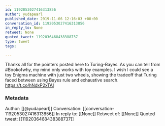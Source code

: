 ```yaml
---
id: 1192053027416313856
author: yudapearl
published_date: 2019-11-06 12:16:03 +00:00
conversation_id: 1192053027416313856
in_reply_to: None
retweet: None
quoted_tweet: 1192036468438388737
type: tweet
tags:

---
```


Thanks all for the pointers posted here to Turing-Bayes. As you can tell from #Bookofwhy, my mind only works with toy examples. I  wish I could see a toy Enigma machine with just two wheels, showing the tradeoff that Turing faced between using Bayes rule and exhaustive search. https://t.co/hNdxP2xTAI

### Metadata

Author: [[@yudapearl]]
Conversation: [[conversation-1192053027416313856]]
In reply to: [[None]]
Retweet of: [[None]]
Quoted tweet: [[1192036468438388737]]

